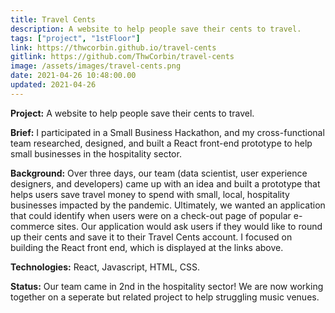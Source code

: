 ```yaml
---
title: Travel Cents
description: A website to help people save their cents to travel.
tags: ["project", "1stFloor"]
link: https://thwcorbin.github.io/travel-cents
gitlink: https://github.com/ThwCorbin/travel-cents
image: /assets/images/travel-cents.png
date: 2021-04-26 10:48:00.00
updated: 2021-04-26
---
```


**Project:** A website to help people save their cents to travel.

**Brief:** I participated in a Small Business Hackathon, and my cross-functional team researched, designed, and built a React front-end prototype to help small businesses in the hospitality sector.

**Background:** Over three days, our team (data scientist, user experience designers, and developers) came up with an idea and built a prototype that helps users save travel money to spend with small, local, hospitality businesses impacted by the pandemic. Ultimately, we wanted an application that could identify when users were on a check-out page of popular e-commerce sites. Our application would ask users if they would like to round up their cents and save it to their Travel Cents account. I focused on building the React front end, which is displayed at the links above.

**Technologies:** React, Javascript, HTML, CSS.

**Status:** Our team came in 2nd in the hospitality sector! We are now working together on a seperate but related project to help struggling music venues.
